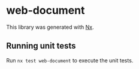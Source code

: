 # web-document

This library was generated with [Nx](https://nx.dev).

## Running unit tests

Run `nx test web-document` to execute the unit tests.
